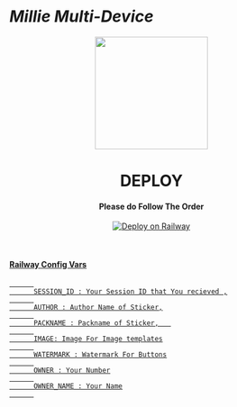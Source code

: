 # *Millie Multi-Device*

<div align="center">
  <img border-radius: 15px src="https://i.imgur.com/Pf1Wynm.png" width="200" height="200"/>


<div align="center">

# DEPLOY 

#### Please do Follow The Order
  
   
   [![Deploy on Railway](https://railway.app/button.svg)](https://neeraj-x0.github.io/Millie-MD/)

<br>
      
<div align="left">
   
#### <u>Railway Config Vars<u>
      
```
      
      SESSION_ID : Your Session ID that You recieved ,
      
      AUTHOR : Author Name of Sticker,
      
      PACKNAME : Packname of Sticker,   
      
      IMAGE: Image For Image templates
      
      WATERMARK : Watermark For Buttons
      
      OWNER : Your Number
      
      OWNER_NAME : Your Name
      
```

</div>

    


